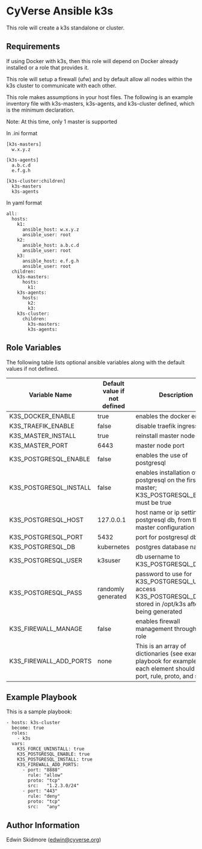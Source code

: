 CyVerse Ansible k3s
===================

This role will create a k3s standalone or cluster. 

Requirements
------------

If using Docker with k3s, then this role will depend on Docker already installed or a role that provides it.

This role will setup a firewall (ufw) and by default allow all nodes within the k3s cluster to communicate with each other.

This role makes assumptions in your host files. The following is an example inventory file with k3s-masters, k3s-agents, and k3s-cluster defined, which is the minimum declaration.

Note: At this time, only 1 master is supported

In .ini format
````
[k3s-masters]
  w.x.y.z
    
[k3s-agents]
  a.b.c.d
  e.f.g.h

[k3s-cluster:children]
  k3s-masters
  k3s-agents
````
In yaml format
````
all:
  hosts:
    k1:
      ansible_host: w.x.y.z
      ansible_user: root
    k2:
      ansible_host: a.b.c.d
      ansible_user: root
    k3:
      ansible_host: e.f.g.h
      ansible_user: root
  children:
    k3s-masters:
      hosts:
        k1:
    k3s-agents:
      hosts:
        k2:
        k3:
    k3s-cluster:
      children:
        k3s-masters:
        k3s-agents:
````

Role Variables
--------------

The following table lists optional ansible variables along with the default values if not defined.

Variable Name | Default value if not defined | Description
------------- | ---------------------- | -----------
K3S_DOCKER_ENABLE | true | enables the docker engine
K3S_TRAEFIK_ENABLE | false | disable traefik ingress
K3S_MASTER_INSTALL | true | reinstall master node(s)
K3S_MASTER_PORT | 6443 | master node port
K3S_POSTGRESQL_ENABLE | false | enables the use of postgresql
K3S_POSTGRESQL_INSTALL | false | enables installation of postgresql on the first k3s master; K3S_POSTGRESQL_ENABLE must be true
K3S_POSTGRESQL_HOST | 127.0.0.1 | host name or ip setting for postgresql db, from the k3s master configuration
K3S_POSTGRESQL_PORT | 5432 | port for postgresql db
K3S_POSTGRESQL_DB   | kubernetes | postgres database name
K3S_POSTGRESQL_USER | k3suser | db username to K3S_POSTGRESQL_DB
K3S_POSTGRESQL_PASS | randomly generated | password to use for K3S_POSTGRESQL_USER to access K3S_POSTGRESQL_DB; stored in /opt/k3s after being generated
K3S_FIREWALL_MANAGE | false | enables firewall management through this role
K3S_FIREWALL_ADD_PORTS | none | This is an array of dictionaries (see example playbook for examples); each element should have port, rule, proto, and src

Example Playbook
----------------

This is a sample playbook:
````
- hosts: k3s-cluster
  become: true
  roles:
    - k3s
  vars:
    K3S_FORCE_UNINSTALL: true
    K3S_POSTGRESQL_ENABLE: true
    K3S_POSTGRESQL_INSTALL: true
    K3S_FIREWALL_ADD_PORTS:
      - port: "8888"
        rule: "allow"
        proto: "tcp"
        src:   "1.2.3.0/24"
      - port: "443"
        rule: "deny"
        proto: "tcp"
        src:   "any"
````

Author Information
------------------
Edwin Skidmore (edwin@cyverse.org) 

